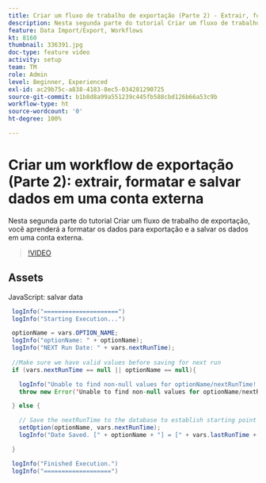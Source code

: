 ```yaml
---
title: Criar um fluxo de trabalho de exportação (Parte 2) - Extrair, formatar e salvar dados em uma conta externa
description: Nesta segunda parte do tutorial Criar um fluxo de trabalho de exportação, você aprenderá a formatar os dados para exportação e a salvar os dados em uma conta externa.
feature: Data Import/Export, Workflows
kt: 8160
thumbnail: 336391.jpg
doc-type: feature video
activity: setup
team: TM
role: Admin
level: Beginner, Experienced
exl-id: ac29b75c-a838-4183-8ec5-034281290725
source-git-commit: b1b8d8a99a551239c445fb588cbd126b66a53c9b
workflow-type: ht
source-wordcount: '0'
ht-degree: 100%

---
```


# Criar um workflow de exportação (Parte 2): extrair, formatar e salvar dados em uma conta externa

Nesta segunda parte do tutorial Criar um fluxo de trabalho de exportação, você aprenderá a formatar os dados para exportação e a salvar os dados em uma conta externa.

>[!VIDEO](https://video.tv.adobe.com/v/336391?quality=12&learn=on)

## Assets

JavaScript: salvar data

```java
 logInfo("=====================")
 logInfo("Starting Execution...")

 optionName = vars.OPTION_NAME;
 logInfo("optionName: " + optionName);
 logInfo("NEXT Run Date: " + vars.nextRunTime);
 
 //Make sure we have valid values before saving for next run
 if (vars.nextRunTime == null || optionName == null){

   logInfo("Unable to find non-null values for optionName/nextRunTime! Throwing Error.")
   throw new Error('Unable to find non-null values for optionName/nextRunTime!  Ending Execution.');

 } else {

   // Save the nextRunTime to the database to establish starting point for next run.
   setOption(optionName, vars.nextRunTime);
   logInfo("Date Saved. [" + optionName + "] = [" + vars.lastRunTime + "]")

 }

 logInfo("Finished Execution.") 
 logInfo("===================")
```
